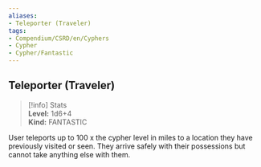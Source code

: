 ```yaml
---
aliases:
- Teleporter (Traveler)
tags:
- Compendium/CSRD/en/Cyphers
- Cypher
- Cypher/Fantastic
---
```


  
## Teleporter (Traveler)  
>[!info] Stats  
> **Level:** 1d6+4  
> **Kind:** FANTASTIC
  
User teleports up to 100 x the cypher level in miles to a location they have previously visited or seen. They arrive safely with their possessions but cannot take anything else with them.